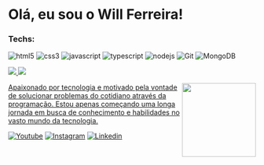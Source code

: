 # Olá, eu sou o Will Ferreira!

### Techs:

![html5](https://img.shields.io/badge/HTML5-E34F26?style=for-the-badge&logo=html5&logoColor=white)
![css3](https://img.shields.io/badge/CSS3-1572B6?style=for-the-badge&logo=css3&logoColor=white)
![javascript](https://img.shields.io/badge/JavaScript-323330?style=for-the-badge&logo=javascript&logoColor=F7DF1E)
![typescript](https://img.shields.io/badge/TypeScript-007ACC?style=for-the-badge&logo=typescript&logoColor=white)
![nodejs](https://img.shields.io/badge/Node%20js-339933?style=for-the-badge&logo=nodedotjs&logoColor=white)
![Git](https://img.shields.io/badge/GIT-E44C30?style=for-the-badge&logo=git&logoColor=white)
![MongoDB](https://img.shields.io/badge/MongoDB-4EA94B?style=for-the-badge&logo=mongodb&logoColor=white)


<div>
<a href="https://beacons.ai/E-troll">
<img heinht="180cm" src="https://github-readme-stats.vercel.app/api?username=E-troll&theme=blue-green"/>
<img heinht="180cm" src="https://github-readme-stats.vercel.app/api/top-langs/?username=E-troll&theme=blue-green"/>
</div>

<img src="https://i.ibb.co/sFQPDKj/20201231-220127.jpg" width="150px" align="right" >
  <p align="left">
Apaixonado por tecnologia e motivado pela vontade de solucionar problemas do cotidiano através da programação. Estou apenas começando uma longa jornada em busca de conhecimento e habilidades no vasto mundo da tecnologia.
  </p>

[![Youtube](https://img.shields.io/badge/YouTube-FF0000?style=for-the-badge&logo=youtube&logoColor=white)](https://www.youtube.com/@williamsferreira-dev)
[![Instagram](https://img.shields.io/badge/Instagram-E4405F?style=for-the-badge&logo=instagram&logoColor=white)](https://www.instagram.com/will_rferreira/)
[![Linkedin](https://img.shields.io/badge/LinkedIn-0077B5?style=for-the-badge&logo=linkedin&logoColor=white)](https://www.linkedin.com/in/williams-ferreira-dev/)






